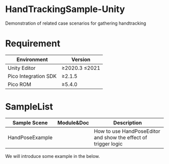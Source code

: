 # HandTrackingSample-Unity
Demonstration of related case scenarios for gathering handtracking
# Requirement
| Environment | Version |
| ----- | ----- |
| Unity Editor | ≥2020.3 ≤2021 |
| Pico Integration SDK | ≥2.1.5 |
| Pico ROM | ≥5.4.0 |

# SampleList
| Sample Scene | Module&Doc | Description |
| ----- | ----- | ----- |
| HandPoseExample |  | How to use HandPoseEditor and show the effect of trigger logic |

We will introduce some example in the below.
